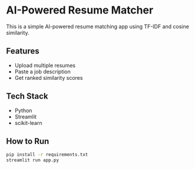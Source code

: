 # AI-Powered Resume Matcher

This is a simple AI-powered resume matching app using TF-IDF and cosine similarity.

## Features

- Upload multiple resumes
- Paste a job description
- Get ranked similarity scores

## Tech Stack

- Python
- Streamlit
- scikit-learn

## How to Run

```bash
pip install -r requirements.txt
streamlit run app.py
```